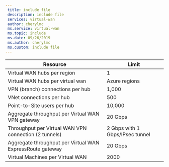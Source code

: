 ```yaml
---
 title: include file
 description: include file
 services: virtual-wan
 author: cherylmc
 ms.service: virtual-wan
 ms.topic: include
 ms.date: 09/26/2019
 ms.author: cherylmc
 ms.custom: include file
---
```

| Resource |  Limit |
| --- | --- |
| Virtual WAN hubs per region | 1  |
| Virtual WAN hubs per virtual wan |Azure regions |
| VPN (branch) connections per hub |1,000 |
| VNet connections per hub  | 500 |
| Point-to-Site users per hub|10,000 |
| Aggregate throughput per Virtual WAN VPN gateway |20 Gbps |
| Throughput per Virtual WAN VPN connection (2 tunnels) | 2 Gbps with 1 Gbps/IPsec tunnel |
| Aggregate throughput per Virtual WAN ExpressRoute gateway |20 Gbps 
| Virtual Machines per Virtual WAN | 2000
